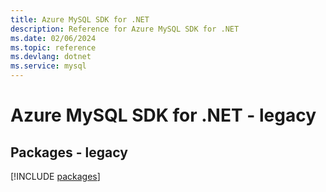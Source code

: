 ```yaml
---
title: Azure MySQL SDK for .NET
description: Reference for Azure MySQL SDK for .NET
ms.date: 02/06/2024
ms.topic: reference
ms.devlang: dotnet
ms.service: mysql
---
```

# Azure MySQL SDK for .NET - legacy
## Packages - legacy
[!INCLUDE [packages](mysql-index.md)]